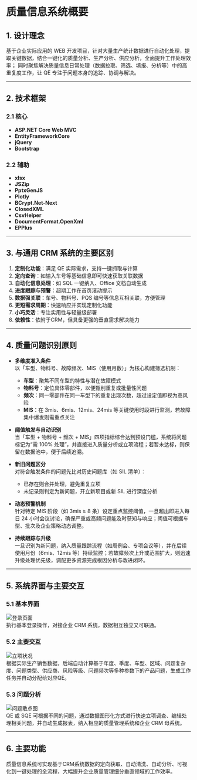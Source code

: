 # 质量信息系统概要

## 1. 设计理念

基于企业实际应用的 WEB 开发项目，针对大量生产统计数据进行自动化处理，提取关键数据，结合一键化的质量分析、生产分析、供应分析，全面提升工作处理效率； 
同时聚焦解决质量信息日常处理（数据拉取、筛选、填报、分析等）中的高重复度工作，让 QE 专注于问题本身的追踪、协调与解决。

---

## 2. 技术框架

### 2.1 核心
- **ASP.NET Core Web MVC**
- **EntityFrameworkCore**
- **jQuery**
- **Bootstrap**

### 2.2 辅助
- **xlsx**
- **JSZip**
- **PptxGenJS**
- **Plotly**
- **BCrypt.Net-Next**
- **ClosedXML**
- **CsvHelper**
- **DocumentFormat.OpenXml**
- **EPPlus**

---

## 3. 与通用 CRM 系统的主要区别

1. **定制化功能**：满足 QE 实际需求，支持一键抓取与计算  
2. **定向查询**：如输入车号等基础信息即可快速获取关联数据  
3. **自动化信息处理**：如 SQL 一键纳入、Office 文档自动生成  
4. **进度跟踪与预警**：超期工作在首页滚动提示  
5. **数据强关联**：车号、物料号、PQS 编号等信息互相关联，方便管理  
6. **更短需求周期**：快速响应并实现定制化功能  
7. **小巧灵活**：专注实用性与轻量级部署
8. **依赖性**：依附于CRM，但具备更强的垂直需求解决能力

---

## 4. 质量问题识别原则

- **多维度准入条件**  
  以「车型、物料号、故障频次、MIS（使用月数）」为核心构建筛选机制：  
  - **车型**：聚焦不同车型的特性与潜在故障模式  
  - **物料号**：定位具体零部件，以便甄别重复或批量性问题  
  - **频次**：同一零部件在同一车型下的重复出现次数，超过设定值即视为高风险  
  - **MIS**：在 3mis、6mis、12mis、24mis 等关键使用时段进行监测，若故障集中爆发则需重点关注

- **阈值触发与自动识别**  
  当「车型 + 物料号 + 频次 + MIS」四项指标综合达到预设门槛，系统将问题标记为“需 100% 处理”，并直接进入质量分析或立项流程；若暂未达标，则保留在数据池中，便于后续追溯。

- **新旧问题区分**  
  对符合触发条件的问题先比对历史问题库（如 SIL 清单）：  
  - 已存在则合并处理，避免重复立项  
  - 未记录则判定为新问题，开立新项目或新 SIL 进行深度分析

- **动态预警机制**  
  针对特定 MIS 阶段（如 3mis ≥ 8 条）设定重点监控阈值，一旦超出即进入每日 24 小时会议讨论，确保严重或高频问题能及时获知与响应；阈值可根据车型、批次及企业策略动态调整。

- **持续跟踪与升级**  
  一旦识别为新问题，纳入质量跟踪流程（如周例会、专项会议等），并在后续使用月份（6mis、12mis 等）持续监控；若故障频次上升或范围扩大，则迅速升级处理优先级，调配更多资源完成根因分析与改进闭环。

---

## 5. 系统界面与主要交互

### 5.1 基本界面

![登录页面](https://github.com/user-attachments/assets/18403d38-251f-4a6b-bea0-53574e72c3bd)  
执行基本登录操作，对接企业 CRM 系统，数据相互独立又可联通。

### 5.2 主要交互

![立项状况](https://github.com/user-attachments/assets/0e09e943-8f22-487b-b0ea-4174f49cb08a)  
根据实际生产销售数据，后端自动计算基于年度、季度、车型、区域、问题复杂度、问题类型、供应商、风险等级、问题频次等多种参数下的产品问题，生成工作任务并自动分配给对应QE。

### 5.3 问题分析

![问题散点图](https://github.com/user-attachments/assets/5646ab8a-6c55-4b33-8a89-4a3c42c01cf4)  
QE 或 SQE 可根据不同的问题，通过数据图形化方式进行快速立项调查、编辑处理相关问题，并自动生成报表，纳入相应的质量管理系统和企业 CRM 母系统。

---

## 6. 主要功能

质量信息系统可实现基于CRM系统数据的定向获取、自动清洗、自动分析、可视化到一键处理的全流程，大幅提升企业质量管理细分垂直领域的工作效率。  

